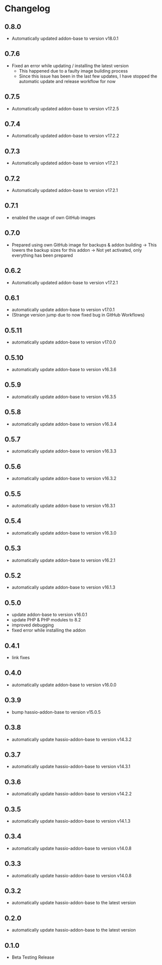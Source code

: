 # Changelog
## 0.8.0
- Automatically updated addon-base to version v18.0.1

## 0.7.6
- Fixed an error while updating / installing the latest version
  - This happened due to a faulty image building process
  - Since this issue has been in the last few updates, I have stopped the automatic update and release workflow for now

## 0.7.5
- Automatically updated addon-base to version v17.2.5

## 0.7.4
- Automatically updated addon-base to version v17.2.2

## 0.7.3
- Automatically updated addon-base to version v17.2.1

## 0.7.2
- Automatically updated addon-base to version v17.2.1

## 0.7.1
- enabled the usage of own GitHub images

## 0.7.0
- Prepared using own GitHub image for backups & addon building
-> This lowers the backup sizes for this addon
-> Not yet activated, only everything has been prepared

## 0.6.2
- Automatically updated addon-base to version v17.2.1

## 0.6.1
- automatically update addon-base to version v17.0.1
- (Strange version jump due to now fixed bug in GitHub Workflows)

## 0.5.11
- automatically update addon-base to version v17.0.0

## 0.5.10
- automatically update addon-base to version v16.3.6

## 0.5.9
- automatically update addon-base to version v16.3.5

## 0.5.8
- automatically update addon-base to version v16.3.4

## 0.5.7
- automatically update addon-base to version v16.3.3

## 0.5.6
- automatically update addon-base to version v16.3.2

## 0.5.5
- automatically update addon-base to version v16.3.1

## 0.5.4
- automatically update addon-base to version v16.3.0

## 0.5.3
- automatically update addon-base to version v16.2.1

## 0.5.2
- automatically update addon-base to version v16.1.3

## 0.5.0
- update addon-base to version v16.0.1
- update PHP & PHP modules to 8.2
- improved debugging
- fixed error while installing the addon

## 0.4.1
- link fixes

## 0.4.0
- automatically update addon-base to version v16.0.0

## 0.3.9
- bump hassio-addon-base to version v15.0.5

## 0.3.8
- automatically update hassio-addon-base to version v14.3.2

## 0.3.7
- automatically update hassio-addon-base to version v14.3.1

## 0.3.6
- automatically update hassio-addon-base to version v14.2.2

## 0.3.5
- automatically update hassio-addon-base to version v14.1.3

## 0.3.4
- automatically update hassio-addon-base to version v14.0.8

## 0.3.3
- automatically update hassio-addon-base to version v14.0.8

## 0.3.2
- automatically update hassio-addon-base to the latest version

## 0.2.0
- automatically update hassio-addon-base to the latest version

## 0.1.0
- Beta Testing Release




